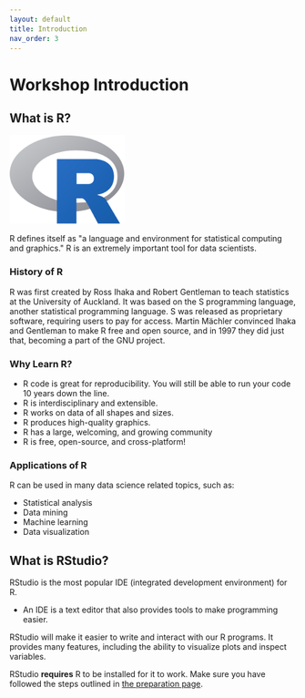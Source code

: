 ```yaml
---
layout: default
title: Introduction
nav_order: 3
---
```

<!-- 
This page will go over introductory content to the workshop. 
If your workshop has an introduction sequence, whether it be history, "Why should you use __", or anything of that matter, this is where it goes! If your workshop doesn't need this, delete introduction.md from the repository. 
Add, edit, or remove any content below for the workshop in question. 
-->

# Workshop Introduction 
<!-- Follow along with the introductory video, slides, or text below.

<iframe height="416" width="100%" allowfullscreen frameborder=0 src="https://echo360.ca/media/a65689c0-c35c-4f33-9c12-f0ac97883f54/public?autoplay=false&automute=false"></iframe>
[View original here.](https://echo360.ca/media/a65689c0-c35c-4f33-9c12-f0ac97883f54/public?autoplay=false&automute=false)

<embed width="100%" height="466" src="assets/docs/examplePDF.pdf" style="border:none;">
[Download slides here.](assets/docs/examplePDF.pdf) -->

<!-- Below the video/slides, this is where you put the text version of the page. -->
## What is R?

<img src="assets/img/introduction/R_logo.png" width="40%">

R defines itself as "a language and environment for statistical computing and graphics." R is an extremely important tool for data scientists.

### History of R
R was first created by Ross Ihaka and Robert Gentleman to teach statistics at the University of Auckland. It was based on the S programming language, another statistical programming language. S was released as proprietary software, requiring users to pay for access. Martin Mächler convinced Ihaka and Gentleman to make R free and open source, and in 1997 they did just that, becoming a part of the GNU project. 

### Why Learn R?
- R code is great for reproducibility. You will still be able to run your code 10 years down the line.
- R is interdisciplinary and extensible.
- R works on data of all shapes and sizes.
- R produces high-quality graphics.
- R has a large, welcoming, and growing community
- R is free, open-source, and cross-platform!

### Applications of R
R can be used in many data science related topics, such as:
- Statistical analysis
- Data mining
- Machine learning
- Data visualization

## What is RStudio?

RStudio is the most popular IDE (integrated development environment) for R.
- An IDE is a text editor that also provides tools to make programming easier.

RStudio will make it easier to write and interact with our R programs. It provides many features, including the ability to visualize plots and inspect variables.

RStudio **requires** R to be installed for it to work. Make sure you have followed the steps outlined in [the preparation page](preparation).
